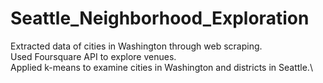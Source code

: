 # Seattle_Neighborhood_Exploration
Extracted data of cities in Washington through web scraping.\
Used Foursquare API to explore venues.\
Applied k-means to examine cities in Washington and districts in Seattle.\
